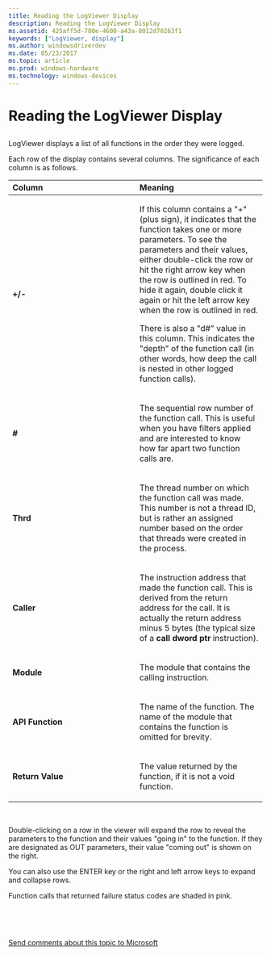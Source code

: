 ```yaml
---
title: Reading the LogViewer Display
description: Reading the LogViewer Display
ms.assetid: 425aff5d-780e-4600-a43a-8012d70263f1
keywords: ["LogViewer, display"]
ms.author: windowsdriverdev
ms.date: 05/23/2017
ms.topic: article
ms.prod: windows-hardware
ms.technology: windows-devices
---
```


# Reading the LogViewer Display


## <span id="ddk_reading_the_logviewer_display_dtoolq"></span><span id="DDK_READING_THE_LOGVIEWER_DISPLAY_DTOOLQ"></span>


LogViewer displays a list of all functions in the order they were logged.

Each row of the display contains several columns. The significance of each column is as follows.

<table>
<colgroup>
<col width="50%" />
<col width="50%" />
</colgroup>
<thead>
<tr class="header">
<th align="left">Column</th>
<th align="left">Meaning</th>
</tr>
</thead>
<tbody>
<tr class="odd">
<td align="left"><p><strong>+/-</strong></p></td>
<td align="left"><p>If this column contains a &quot;+&quot; (plus sign), it indicates that the function takes one or more parameters. To see the parameters and their values, either double-click the row or hit the right arrow key when the row is outlined in red. To hide it again, double click it again or hit the left arrow key when the row is outlined in red.</p>
<p>There is also a &quot;d#&quot; value in this column. This indicates the &quot;depth&quot; of the function call (in other words, how deep the call is nested in other logged function calls).</p></td>
</tr>
<tr class="even">
<td align="left"><p><strong>#</strong></p></td>
<td align="left"><p>The sequential row number of the function call. This is useful when you have filters applied and are interested to know how far apart two function calls are.</p></td>
</tr>
<tr class="odd">
<td align="left"><p><strong>Thrd</strong></p></td>
<td align="left"><p>The thread number on which the function call was made. This number is not a thread ID, but is rather an assigned number based on the order that threads were created in the process.</p></td>
</tr>
<tr class="even">
<td align="left"><p><strong>Caller</strong></p></td>
<td align="left"><p>The instruction address that made the function call. This is derived from the return address for the call. It is actually the return address minus 5 bytes (the typical size of a <strong>call dword ptr</strong> instruction).</p></td>
</tr>
<tr class="odd">
<td align="left"><p><strong>Module</strong></p></td>
<td align="left"><p>The module that contains the calling instruction.</p></td>
</tr>
<tr class="even">
<td align="left"><p><strong>API Function</strong></p></td>
<td align="left"><p>The name of the function. The name of the module that contains the function is omitted for brevity.</p></td>
</tr>
<tr class="odd">
<td align="left"><p><strong>Return Value</strong></p></td>
<td align="left"><p>The value returned by the function, if it is not a void function.</p></td>
</tr>
</tbody>
</table>

 

Double-clicking on a row in the viewer will expand the row to reveal the parameters to the function and their values "going in" to the function. If they are designated as OUT parameters, their value "coming out" is shown on the right.

You can also use the ENTER key or the right and left arrow keys to expand and collapse rows.

Function calls that returned failure status codes are shaded in pink.

 

 

[Send comments about this topic to Microsoft](mailto:wsddocfb@microsoft.com?subject=Documentation%20feedback%20[debugger\debugger]:%20Reading%20the%20LogViewer%20Display%20%20RELEASE:%20%285/15/2017%29&body=%0A%0APRIVACY%20STATEMENT%0A%0AWe%20use%20your%20feedback%20to%20improve%20the%20documentation.%20We%20don't%20use%20your%20email%20address%20for%20any%20other%20purpose,%20and%20we'll%20remove%20your%20email%20address%20from%20our%20system%20after%20the%20issue%20that%20you're%20reporting%20is%20fixed.%20While%20we're%20working%20to%20fix%20this%20issue,%20we%20might%20send%20you%20an%20email%20message%20to%20ask%20for%20more%20info.%20Later,%20we%20might%20also%20send%20you%20an%20email%20message%20to%20let%20you%20know%20that%20we've%20addressed%20your%20feedback.%0A%0AFor%20more%20info%20about%20Microsoft's%20privacy%20policy,%20see%20http://privacy.microsoft.com/default.aspx. "Send comments about this topic to Microsoft")




